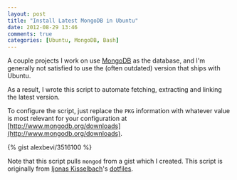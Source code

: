 ```yaml
---
layout: post
title: "Install Latest MongoDB in Ubuntu"
date: 2012-08-29 13:46
comments: true
categories: [Ubuntu, MongoDB, Bash]
---
```


A couple projects I work on use [MongoDB](http://www.mongodb.org/) as the database, and I'm generally not satisfied to use the (often outdated) version that ships with Ubuntu.

As a result, I wrote this script to automate fetching, extracting and linking the latest version.

<!-- more -->

To configure the script, just replace the `PKG` information with whatever value is most relevant for your configuration at [http://www.mongodb.org/downloads](http://www.mongodb.org/downloads).

{% gist alexbevi/3516100 %}

Note that this script pulls `mongod` from a gist which I created. This script is originally from [Ijonas Kisselbach](https://github.com/ijonas)'s [dotfiles](https://raw.github.com/ijonas/dotfiles/master/etc/init.d/mongod).